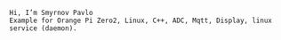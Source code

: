 
    Hi, I’m Smyrnov Pavlo
    Example for Orange Pi Zero2, Linux, C++, ADC, Mqtt, Display, linux service (daemon).

